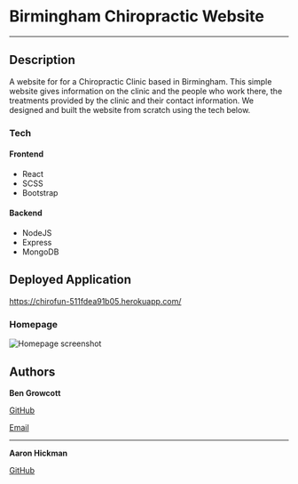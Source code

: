 # Birmingham Chiropractic Website

---

## Description

A website for for a Chiropractic Clinic based in Birmingham. This simple website gives information on the clinic and the people who work there, the treatments provided by the clinic and their contact information. We designed and built the website from scratch using the tech below.

### Tech

#### Frontend

-   React
-   SCSS
-   Bootstrap

#### Backend

-   NodeJS
-   Express
-   MongoDB

## Deployed Application

https://chirofun-511fdea91b05.herokuapp.com/

### Homepage

![Homepage screenshot](./client/src/images/homepagescreenshot.png)

## Authors

**Ben Growcott**

[GitHub](https://github.com/BGrowcott)

[Email](mailto:bengrowcott@gmail.com)

---

**Aaron Hickman**

[GitHub](https://github.com/Hicku)
